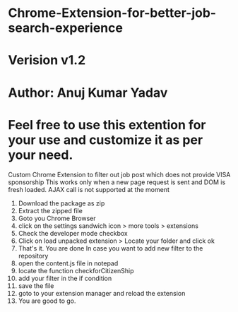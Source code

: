 # Chrome-Extension-for-better-job-search-experience
# Verision v1.2 
# Author: Anuj Kumar Yadav
# Feel free to use this extention for your use and customize it as per your need.
Custom Chrome Extension to filter out job post which does not provide VISA sponsorship
This works only when a new page request is sent and DOM is fresh loaded. AJAX call is not supported at the moment

1. Download the package as zip
2. Extract the zipped file
3. Goto you Chrome Browser
4. click on the settings sandwich icon > more tools > extensions
5. Check the developer mode checkbox
6. Click on load unpacked extension > Locate your folder and click ok
7. That's it. You are done
In case you want to add new filter to the repository
1. open the content.js file in notepad
2. locate the function checkforCitizenShip
3. add your filter in the if condition
4. save the file
5. goto to your extension manager and reload the extension
6. You are good to go.



